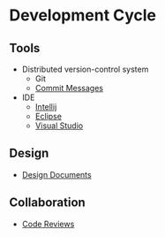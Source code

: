 # Development Cycle


## Tools

* Distributed version-control system
  * Git
  * [Commit Messages](https://chris.beams.io/posts/git-commit/)
* IDE
  * [Intellij](https://www.jetbrains.com/idea/download)
  * [Eclipse](https://www.eclipse.org/downloads/)
  * [Visual Studio](https://visualstudio.microsoft.com/downloads/)

## Design

* [Design Documents](https://www.industrialempathy.com/posts/design-docs-at-google/)

## Collaboration

* [Code Reviews](https://github.com/google/eng-practices/blob/master/review/reviewer/comments.md)

